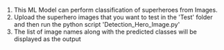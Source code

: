 1) This ML Model can perform classification of superheroes from Images. 
2) Upload the superhero images that you want to test in the 'Test' folder and then run the python script 'Detection_Hero_Image.py'
3) The list of image names along with the predicted classes will be displayed as the output
